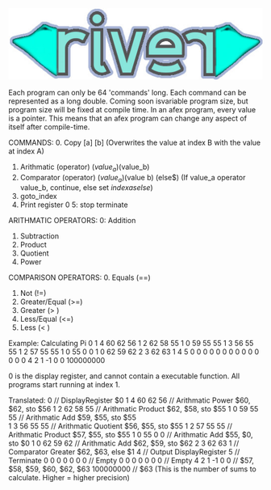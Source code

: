 <div style="text-align:center"><img src='river.jpg'></div>


Each program can only be 64 'commands' long. Each command can be represented as a long double. Coming soon isvariable program size, but program size will be fixed at compile time.
In an afex program, every value is a pointer. This means that an afex program can change any aspect of itself after compile-time.

COMMANDS: 
0. Copy [a] [b] (Overwrites the value at index B with the value at index A)
1. Arithmatic (operator) ($value_a) ($value_b)
2. Comparator (operator) ($value_a) ($value b) (else$)
    (If value_a operator value_b, continue, else set $index as else$)
3. goto_index  
4. Print register 0
5: stop terminate

ARITHMATIC OPERATORS:
0: Addition
1. Subtraction
2. Product 
3. Quotient
4. Power

COMPARISON OPERATORS:
0. Equals         (==)
1. Not            (!=)
2. Greater/Equal  (>=)
3. Greater        (> )
4. Less/Equal     (<=)
5. Less           (< )

Example: Calculating Pi
0 1 4 60 62 56 1 2 62 58 55 1 0 59 55 55 1 3 56 55 55 1 2 57 55 55 1 0 55 0 0 1 0 62 59 62 2 3 62 63 1 4 5 0 0 0 0 0 0 0 0 0 0 0 0 0 0 4 2 1 -1 0 0 100000000 

0 is the display register, and cannot contain a executable function. All programs start running at index 1. 

Translated: 
0               // DisplayRegister      $0
1 4 60 62 56    // Arithmatic Power     $60, $62, sto $56
1 2 62 58 55    // Arithmatic Product   $62, $58, sto $55
1 0 59 55 55    // Arithmatic Add       $59, $55, sto $55  
1 3 56 55 55    // Arithmatic Quotient  $56, $55, sto $55
1 2 57 55 55    // Arithmatic Product   $57, $55, sto $55
1 0 55 0 0      // Arithmatic Add       $55, $0,  sto $0
1 0 62 59 62    // Arithmatic Add       $62, $59, sto $62
2 3 62 63 1     // Comparator Greater   $62, $63, else $1
4               // Output DisplayRegister
5               // Terminate
0 0 0 0 0 0 0   // Empty
0 0 0 0 0 0 0   // Empty
4 2 1 -1 0 0    // $57, $58, $59, $60, $62, $63
100000000       // $63 (This is the number of sums to calculate. Higher = higher precision)

